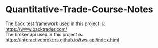 # Quantitative-Trade-Course-Notes

The back test framework used in this project is: https://www.backtrader.com/ \
The broker api used in this project is: https://interactivebrokers.github.io/tws-api/index.html
